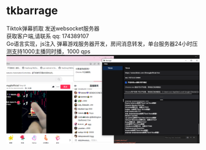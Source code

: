 # tkbarrage
Tiktok弹幕抓取 发送websocket服务器   
获取客户端,请联系 qq: 174389107  
Go语言实现，js注入
弹幕游戏服务器开发，房间消息转发，单台服务器24小时压测支持1000主播同时播，1000 qps  
![avatar](images/tk1.png)
